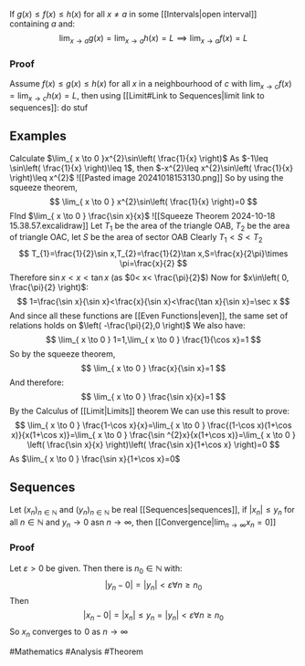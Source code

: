 If $g(x)\leq f(x)\leq h(x)$ for all $x\neq a$ in some [[Intervals|open interval]] containing $a$ and:
$$
\lim_{ x \to a } g(x)=\lim_{ x \to a } h(x)=L\implies \lim_{ x \to a } f(x)=L
$$
### Proof
Assume $f(x)\leq g(x)\leq h(x)$ for all $x$ in a neighbourhood of $c$ with $\lim_{ x \to c }f(x)=\lim_{ x \to c }h(x)=L$, then using [[Limit#Link to Sequences|limit link to sequences]]:
do stuf
## Examples
Calculate $\lim_{ x \to 0 }x^{2}\sin\left( \frac{1}{x} \right)$
As $-1\leq \sin\left( \frac{1}{x} \right)\leq 1$, then $-x^{2}\leq x^{2}\sin\left( \frac{1}{x} \right)\leq x^{2}$
![[Pasted image 20241018153130.png]]
So by using the squeeze theorem, 
$$
\lim_{ x \to 0 } x^{2}\sin\left( \frac{1}{x} \right)=0
$$
FInd $\lim_{ x \to 0 } \frac{\sin x}{x}$
![[Squeeze Theorem 2024-10-18 15.38.57.excalidraw]]
Let $T_{1}$ be the area of the triangle OAB, $T_{2}$ be the area of triangle OAC, let $S$ be the area of sector OAB
Clearly $T_{1}<S<T_{2}$
$$
T_{1}=\frac{1}{2}\sin x,T_{2}=\frac{1}{2}\tan x,S=\frac{x}{2\pi}\times \pi=\frac{x}{2}
$$
Therefore $\sin x<x<\tan x$ (as $0< x< \frac{\pi}{2}$)
Now for $x\in\left( 0, \frac{\pi}{2} \right)$:
$$
1=\frac{\sin x}{\sin x}<\frac{x}{\sin x}<\frac{\tan x}{\sin x}=\sec x
$$
And since all these functions are [[Even Functions|even]], the same set of relations holds on $\left( -\frac{\pi}{2},0 \right)$
We also have:
$$
\lim_{ x \to 0 } 1=1,\lim_{ x \to 0 } \frac{1}{\cos x}=1
$$
So by the squeeze theorem,
$$
\lim_{ x \to 0 } \frac{x}{\sin x}=1
$$
And therefore:
$$
\lim_{ x \to 0 } \frac{\sin x}{x}=1 
$$
By the Calculus of [[Limit|Limits]] theorem
We can use this result to prove:
$$
\lim_{ x \to 0 }  \frac{1-\cos x}{x}=\lim_{ x \to 0 }  \frac{(1-\cos x)(1+\cos x)}{x(1+\cos x)}=\lim_{ x \to 0 }  \frac{\sin ^{2}x}{x(1+\cos x)}=\lim_{ x \to 0 } \left( \frac{\sin x}{x} \right)\left( \frac{\sin x}{1+\cos x} \right)=0
$$
As $\lim_{ x \to 0 } \frac{\sin x}{1+\cos x}=0$
## Sequences
Let $(x_{n})_{n\in\mathbb{N}}$ and $(y_{n})_{n\in\mathbb{N}}$ be real [[Sequences|sequences]], if $|x_{n}|\leq y_{n}$ for all $n\in\mathbb{N}$ and $y_{n}\to0$ asn $n\to \infty$, then [[Convergence|$\lim_{ n \to \infty }x_{n}=0$]] 
### Proof
Let $\varepsilon>0$ be given. Then there is $n_{0}\in\mathbb{N}$ with:
$$
|y_{n}-0|=|y_{n}|<\varepsilon \forall n\geq n_{0}
$$
Then
$$
|x_{n}-0|=|x_{n}|\leq y_{n}=|y_{n}|<\varepsilon \forall n\geq n_{0}
$$
So $x_{n}$ converges to $\hspace{0pt}0$ as $n\to \infty$


#Mathematics #Analysis #Theorem 